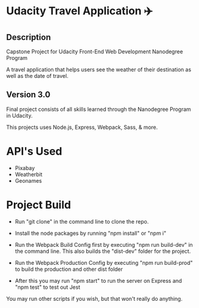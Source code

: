 # Udacity Travel Application ✈️ #
## Description ##

Capstone Project for Udacity Front-End Web Development Nanodegree Program

A travel application that helps users see the weather of their destination as well as the date of travel.


## Version 3.0 ##

Final project consists of all skills learned through the Nanodegree Program in Udacity.

This projects uses Node.js, Express, Webpack, Sass, & more. 

# API's Used

* Pixabay
* Weatherbit
* Geonames

# Project Build

* Run "git clone" in the command line to clone the repo.

* Install the node packages by running "npm install" or "npm i"

* Run the Webpack Build Config first by executing "npm run build-dev" in the command line. This also builds the "dist-dev" folder for the project.

* Run the Webpack Production Config by executing "npm run build-prod" to build the production and other dist folder

* After this you may run "npm start" to run the server on Express and "npm test" to test out Jest

You may run other scripts if you wish, but that won't really do anything.

